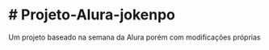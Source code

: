 <h1> # Projeto-Alura-jokenpo</h1>
 Um projeto baseado na semana da Alura porém com modificações próprias
